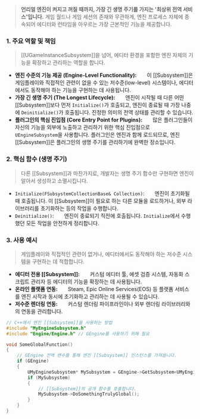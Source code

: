 > **언리얼 엔진이 켜지고 꺼질 때까지, 가장 긴 생명 주기를 가지는 '최상위 전역 서비스'입니다.** 게임 월드나 게임 세션의 존재와 무관하게, 엔진 프로세스 자체에 종속되어 에디터와 런타임을 아우르는 가장 근본적인 기능을 제공합니다.

### **1. 주요 역할 및 책임**
> [[UGameInstanceSubsystem]]을 넘어, 에디터 환경을 포함한 엔진 자체의 기능을 확장하고 관리하는 역할을 합니다.
* **엔진 수준의 기능 제공 (Engine-Level Functionality):**
      이 [[Subsystem]]은 게임플레이와 직접적인 관련이 없을 수 있는 저수준(low-level) 시스템이나, 에디터에서도 동작해야 하는 기능을 구현하는 데 사용됩니다.
* **가장 긴 생명 주기 (The Longest Lifecycle):**
      엔진이 시작될 때 다른 어떤 [[Subsystem]]보다 먼저 `Initialize()`가 호출되고, 엔진이 종료될 때 가장 나중에 `Deinitialize()`가 호출됩니다. 진정한 의미의 전역 상태를 관리할 수 있습니다.
* **플러그인의 핵심 진입점 (Core Entry Point for Plugins):**
      많은 플러그인들이 자신의 기능을 외부에 노출하고 관리하기 위한 핵심 진입점으로 `UEngineSubsystem`을 사용합니다. 플러그인은 엔진과 함께 로드되므로, 엔진 [[Subsystem]]은 플러그인의 생명 주기를 관리하기에 완벽한 장소입니다.

### **2. 핵심 함수 (생명 주기)**
> 다른 [[Subsystem]]과 마찬가지로, 개발자는 생명 주기 함수만 구현하면 엔진이 알아서 생성하고 소멸시킵니다.
* `Initialize(FSubsystemCollectionBase& Collection)`:
      엔진이 초기화될 때 호출됩니다. 이 [[Subsystem]]이 필요로 하는 다른 모듈을 로드하거나, 외부 라이브러리를 초기화하는 등의 작업을 수행합니다.
* `Deinitialize()`:
      엔진이 종료되기 직전에 호출됩니다. `Initialize`에서 수행했던 모든 작업을 안전하게 정리합니다.

### **3. 사용 예시**
> 게임플레이와 직접적인 관련이 없거나, 에디터에서도 동작해야 하는 저수준 시스템을 구현하는 데 적합합니다.
* **에디터 전용 [[Subsystem]]:**
      커스텀 에디터 툴, 에셋 검증 시스템, 자동화 스크립트 관리자 등 에디터의 기능을 확장하는 데 사용됩니다.
* **온라인 플랫폼 연동:**
      Steam, Epic Online Services(EOS) 등 플랫폼 서비스를 엔진 시작과 동시에 초기화하고 관리하는 데 사용될 수 있습니다.
* **저수준 렌더링 연동:**
      커스텀 렌더링 파이프라인이나 외부 렌더링 라이브러리와의 연동을 관리합니다.
```cpp
// C++에서 엔진 [[Subsystem]]을 사용하는 방법
#include "MyEngineSubsystem.h"
#include "Engine/Engine.h" // GEngine를 사용하기 위해 필요

void SomeGlobalFunction()
{
	// GEngine 전역 변수를 통해 엔진 [[Subsystem]] 인스턴스를 가져옵니다.
	if (GEngine)
	{
		UMyEngineSubsystem* MySubsystem = GEngine->GetSubsystem<UMyEngineSubsystem>();
		if (MySubsystem)
		{
			// [[Subsystem]]의 공개 함수를 호출합니다.
			MySubsystem->DoSomethingTrulyGlobal();
		}
	}
}
```